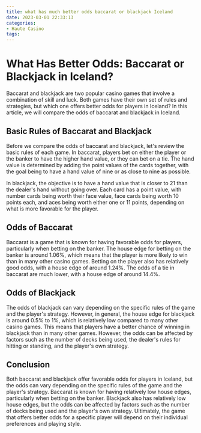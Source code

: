 ```yaml
---
title: what has much better odds baccarat or blackjack Iceland
date: 2023-03-01 22:33:13
categories:
- Haute Casino
tags:
---
```

# What Has Better Odds: Baccarat or Blackjack in Iceland?

Baccarat and blackjack are two popular casino games that involve a combination of skill and luck. Both games have their own set of rules and strategies, but which one offers better odds for players in Iceland? In this article, we will compare the odds of baccarat and blackjack in Iceland.

## Basic Rules of Baccarat and Blackjack

Before we compare the odds of baccarat and blackjack, let's review the basic rules of each game. In baccarat, players bet on either the player or the banker to have the higher hand value, or they can bet on a tie. The hand value is determined by adding the point values of the cards together, with the goal being to have a hand value of nine or as close to nine as possible.

In blackjack, the objective is to have a hand value that is closer to 21 than the dealer's hand without going over. Each card has a point value, with number cards being worth their face value, face cards being worth 10 points each, and aces being worth either one or 11 points, depending on what is more favorable for the player.

## Odds of Baccarat

Baccarat is a game that is known for having favorable odds for players, particularly when betting on the banker. The house edge for betting on the banker is around 1.06%, which means that the player is more likely to win than in many other casino games. Betting on the player also has relatively good odds, with a house edge of around 1.24%. The odds of a tie in baccarat are much lower, with a house edge of around 14.4%.

## Odds of Blackjack

The odds of blackjack can vary depending on the specific rules of the game and the player's strategy. However, in general, the house edge for blackjack is around 0.5% to 1%, which is relatively low compared to many other casino games. This means that players have a better chance of winning in blackjack than in many other games. However, the odds can be affected by factors such as the number of decks being used, the dealer's rules for hitting or standing, and the player's own strategy.

## Conclusion

Both baccarat and blackjack offer favorable odds for players in Iceland, but the odds can vary depending on the specific rules of the game and the player's strategy. Baccarat is known for having relatively low house edges, particularly when betting on the banker. Blackjack also has relatively low house edges, but the odds can be affected by factors such as the number of decks being used and the player's own strategy. Ultimately, the game that offers better odds for a specific player will depend on their individual preferences and playing style.
